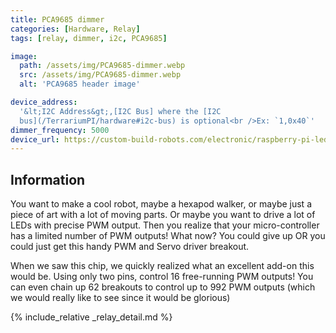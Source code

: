 ```yaml
---
title: PCA9685 dimmer
categories: [Hardware, Relay]
tags: [relay, dimmer, i2c, PCA9685]

image:
  path: /assets/img/PCA9685-dimmer.webp
  src: /assets/img/PCA9685-dimmer.webp
  alt: 'PCA9685 header image'

device_address:
  '&lt;I2C Address&gt;,[I2C Bus] where the [I2C
  bus](/TerrariumPI/hardware#i2c-bus) is optional<br />Ex: `1,0x40`'
dimmer_frequency: 5000
device_url: https://custom-build-robots.com/electronic/raspberry-pi-led-dimmer-pca9685-servo-controller/8840?lang=en
---
```


## Information

You want to make a cool robot, maybe a hexapod walker, or maybe just a piece of
art with a lot of moving parts. Or maybe you want to drive a lot of LEDs with
precise PWM output. Then you realize that your micro-controller has a limited
number of PWM outputs! What now? You could give up OR you could just get this
handy PWM and Servo driver breakout.

When we saw this chip, we quickly realized what an excellent add-on this would
be. Using only two pins, control 16 free-running PWM outputs! You can even chain
up 62 breakouts to control up to 992 PWM outputs (which we would really like to
see since it would be glorious)

{% include_relative _relay_detail.md %}

